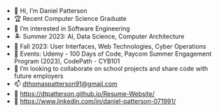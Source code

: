 - 👋 Hi, I’m Daniel Patterson
- 🏆 Recent Computer Science Graduate
- 👀 I’m interested in Software Engineering
- 🏝️ Summer 2023: AI, Data Science, Computer Architecture
- 🌱 Fall 2023: User Interfaces, Web Technologies, Cyber Operations
- 🌟 Events: Udemy - 100 Days of Code, Paycom Summer Engagement Program (2023), CodePath - CYB101
- 💞️ I’m looking to collaborate on school projects and share code with future employers
- 📫 dthomaspatterson91@gmail.com
- 📸 https://dtpatterson.github.io/Resume-Website/
- 📲 https://www.linkedin.com/in/daniel-patterson-071991/

<!---
dtpatterson/dtpatterson is a ✨ special ✨ repository because its `README.md` (this file) appears on your GitHub profile.
You can click the Preview link to take a look at your changes.
--->
